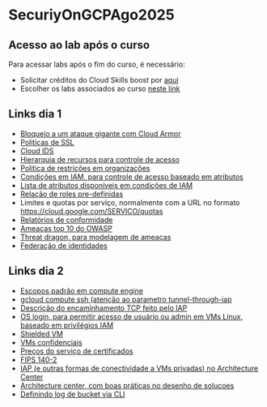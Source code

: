 # SecuriyOnGCPAgo2025


## Acesso ao lab após o curso
Para acessar labs após o fim do curso, é necessário:
- Solicitar créditos do Cloud Skills boost por [aqui](https://docs.google.com/forms/d/e/1FAIpQLSdAOLyLaEJZqAHrhlD68ItLxBmF_Brx5_cIahPqrNVrmVbDKA/viewform
)
- Escolher os labs associados ao curso [neste link](https://www.cloudskillsboost.google/course_templates/21?catalog_rank=%7B%22rank%22%3A3%2C%22num_filters%22%3A2%2C%22has_search%22%3Atrue%7D&search_id=24089976)

## Links dia 1
- [Bloqueio a um ataque gigante com Cloud Armor](https://cloud.google.com/blog/products/identity-security/how-google-cloud-blocked-largest-layer-7-ddos-attack-at-46-million-rps)
- [Politicas de SSL](https://cloud.google.com/load-balancing/docs/ssl-policies-concepts)
- [Cloud IDS](https://cloud.google.com/intrusion-detection-system/docs/overview)
- [Hierarquia de recursos para controle de acesso](https://cloud.google.com/iam/docs/resource-hierarchy-access-control)
- [Politica de restrições em organizações](https://cloud.google.com/resource-manager/docs/organization-policy/org-policy-constraints)
- [Condições em IAM, para controle de acesso baseado em atributos](https://cloud.google.com/iam/docs/conditions-overview)
- [Lista de atributos disponíveis em condições de IAM](https://cloud.google.com/iam/docs/conditions-attribute-reference)
- [Relação de roles pre-definidas](https://cloud.google.com/iam/docs/roles-permissions/mapsanalytics)
- Limites e quotas por serviço, normalmente com a URL no formato https://cloud.google.com/SERVICO/quotas
- [Relatórios de conformidade](https://cloud.google.com/security/compliance/compliance-reports-manager)
- [Ameaças top 10 do OWASP](https://owasp.org/www-project-top-ten/)
- [Threat dragon, para modelagem de ameaças](https://owasp.org/www-project-threat-dragon/)
- [Federação de identidades](https://cloud.google.com/iam/docs/workload-identity-federation#pools)
  

## Links dia 2
- [Escopos padrão em compute engine](https://cloud.google.com/compute/docs/access/service-accounts#accesscopesiam)
- [gcloud compute ssh (atenção ao parametro tunnel-through-iap](https://cloud.google.com/sdk/gcloud/reference/compute/ssh)
- [Descrição do encaminhamento TCP feito pelo IAP](https://cloud.google.com/iap/docs/tcp-forwarding-overview)
- [OS login, para permitir acesso de usuário ou admin em VMs Linux, baseado em privilégios IAM](https://cloud.google.com/compute/docs/oslogin/set-up-oslogin#gcloud)
- [Shielded VM](https://cloud.google.com/compute/shielded-vm/docs/shielded-vm)
- [VMs confidenciais](https://cloud.google.com/confidential-computing/confidential-vm/docs/confidential-vm-overview)
- [Preços do serviço de certificados](https://cloud.google.com/certificate-authority-service/pricing)
- [FIPS 140-2](https://nvlpubs.nist.gov/nistpubs/FIPS/NIST.FIPS.140-2.pdf)
- [IAP (e outras formas de conectividade a VMs privadas) no Architecture Center](https://cloud.google.com/architecture/building-internet-connectivity-for-private-vms?hl=en)
- [Architecture center, com boas práticas no desenho de solucoes](https://cloud.google.com/architecture?hl=en)
- [Definindo log de bucket via CLI](https://cloud.google.com/storage/docs/access-logs#command-line)
